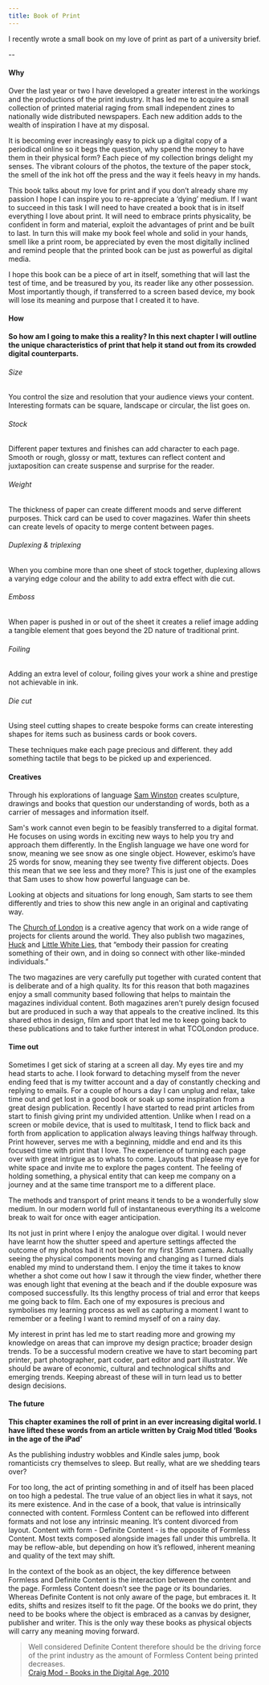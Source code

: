 ```yaml
---
title: Book of Print
---
```

I recently wrote a small book on my love of print as part of a university brief.

--

#### Why

Over the last year or two I have developed a greater interest in the workings and the productions of the print industry. It has led me to acquire a small collection of printed material raging from small independent zines to nationally wide distributed newspapers. Each new addition adds to the wealth of inspiration I have at my disposal.

It is becoming ever increasingly easy to pick up a digital copy of a periodical online so it begs the question, why spend the money to have them in their physical form? Each piece of my collection brings delight my senses. The vibrant colours of the photos, the texture of the paper stock, the smell of the ink hot off the press and the way it feels heavy in my hands.

This book talks about my love for print and if you don’t already share my passion I hope I can inspire you to re-appreciate a ‘dying’ medium. If I want to succeed in this task I will need to have created a book that is in itself everything I love about print. It will need to embrace prints physicality, be confident in form and material, exploit the advantages of print and be built to last. In turn this will make my book feel whole and solid in your hands, smell like a print room, be appreciated by even the most digitally inclined and remind people that the printed book can be just as powerful as digital media.

I hope this book can be a piece of art in itself, something that will last the test of time, and be treasured by you, its reader like any other possession. Most importantly though, if transferred to a screen based device, my book will lose its meaning and purpose that I created it to have.

#### How
**So how am I going to make this a reality? In this next chapter I will outline the unique characteristics of print that help it stand out from its crowded digital counterparts.**

###### Size
You control the size and resolution that your audience views your content. Interesting formats can be square, landscape or circular, the list goes on.

###### Stock
Different paper textures and finishes can add character to each page. Smooth or rough, glossy or matt, textures can reflect content and juxtaposition can create suspense and surprise for the reader.

###### Weight
The thickness of paper can create different moods and serve different purposes. Thick card can be used to cover magazines. Wafer thin sheets can create levels of opacity to merge content between pages.


###### Duplexing & triplexing
When you combine more than one sheet of stock together, duplexing allows a varying edge colour and the ability to add extra effect with die cut.

###### Emboss
When paper is pushed in or out of the sheet it creates a relief image adding a tangible element that goes beyond the 2D nature of traditional print.

###### Foiling
Adding an extra level of colour, foiling gives your work a shine and prestige not achievable in ink.

###### Die cut
Using steel cutting shapes to create bespoke forms can create interesting shapes for items such as business cards or book covers.

These techniques make each page precious and different. they add something tactile that begs to be picked up and experienced.


#### Creatives

Through his explorations of language [Sam Winston](http://www.samwinston.com/) creates sculpture, drawings and books that question our understanding of words, both as a carrier of messages and information itself.

Sam's work cannot even begin to be feasibly transferred to a digital format. He focuses on using words in exciting new ways to help you try and approach them differently. In the English language we have one word for snow, meaning we see snow as one single object. However, eskimo’s have 25 words for snow, meaning they see twenty five different objects. Does this mean that we see less and they more? This is just one of the examples that Sam uses to show how powerful language can be.

Looking at objects and situations for long enough, Sam starts to see them differently and tries to show this new angle in an original and captivating way.

The [Church of London](http://tcolondon.com/) is a creative agency that work on a wide range of projects for clients around the world. They also publish two magazines, [Huck](http://www.huckmagazine.com/) and [Little White Lies](http://www.littlewhitelies.co.uk/), that “embody their passion for creating something of their own, and in doing so connect with other like-minded individuals.”

The two magazines are very carefully put together with curated content that is deliberate and of a high quality. Its for this reason that both magazines enjoy a small community based following that helps to maintain the magazines individual content. Both magazines aren’t purely design focused but are produced in such a way that appeals to the creative inclined. Its this shared ethos in design, film and sport that led me to keep going back to these publications and to take further interest in what TCOLondon produce.


#### Time out

Sometimes I get sick of staring at a screen all day. My eyes tire and my head starts to ache. I look forward to detaching myself from the never ending feed that is my twitter account and a day of constantly checking and replying to emails. For a couple of hours a day I can unplug and relax, take time out and get lost in a good book or soak up some inspiration from a great design publication. Recently I have started to read print articles from start to finish giving print my undivided attention. Unlike when I read on a screen or mobile device, that is used to multitask, I tend to flick back and forth from application to application always leaving things halfway through. Print however, serves me with a beginning, middle and end and its this focused time with print that I love. The experience of turning each page over with great intrigue as to whats to come. Layouts that please my eye for white space and invite me to explore the pages content. The feeling of holding something, a physical entity that can keep me company on a journey and at the same time transport me to a different place.

The methods and transport of print means it tends to be a wonderfully slow medium. In our modern world full of instantaneous everything its a welcome break to wait for once with eager anticipation.

Its not just in print where I enjoy the analogue over digital. I would never have learnt how the shutter speed and aperture settings affected the outcome of my photos had it not been for my first 35mm camera. Actually seeing the physical components moving and changing as I turned dials enabled my mind to understand them. I enjoy the time it takes to know whether a shot come out how I saw it through the view finder, whether there was enough light that evening at the beach and if the double exposure was composed successfully. Its this lengthy process of trial and error that keeps me going back to film. Each one of my exposures is precious and symbolises my learning process as well as capturing a moment I want to remember or a feeling I want to remind myself of on a rainy day.

My interest in print has led me to start reading more and growing my knowledge on areas that can improve my design practice; broader design trends. To be a successful modern creative we have to start becoming part printer, part photographer, part coder, part editor and part illustrator. We should be aware of economic, cultural and technological shifts and emerging trends. Keeping abreast of these will in turn lead us to better design decisions.


#### The future

**This chapter examines the roll of print in an ever increasing digital world. I have lifted these words from an article written by Craig Mod titled ‘Books in the age of the iPad’**

As the publishing industry wobbles and Kindle sales jump, book romanticists cry themselves to sleep. But really, what are we shedding tears over?  

For too long, the act of printing something in and of itself has been placed on too high a pedestal. The true value of an object lies in what it says, not its mere existence. And in the case of a book, that value is intrinsically connected with content. Formless Content can be reflowed into different formats and not lose any intrinsic meaning. It’s content divorced from layout. Content with form - Definite Content - is the opposite of Formless Content. Most texts composed alongside images fall under this umbrella. It may be reflow-able, but depending on how it’s reflowed, inherent meaning and quality of the text may shift.

In the context of the book as an object, the key difference between Formless and Definite Content is the interaction between the content and the page. Formless Content doesn’t see the page or its boundaries. Whereas Definite Content is not only aware of the page, but embraces it. It edits, shifts and resizes itself to fit the page. Of the books we do print, they need to be books where the object is embraced as a canvas by designer, publisher and writer. This is the only way these books as physical objects will carry any meaning moving forward.

> Well considered Definite Content therefore should be the driving force of the print industry as the amount of Formless Content being printed decreases.  
[Craig Mod - Books in the Digital Age, 2010](http://cl.ly/FjkE)
